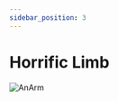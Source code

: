 ```yaml
---
sidebar_position: 3
---
```


# Horrific Limb

![AnArm](https://vwiki.valorserver.com/api/item/picture/horrific%20limb)
